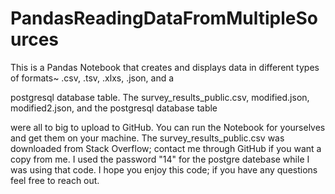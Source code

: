 # PandasReadingDataFromMultipleSources

This is a Pandas Notebook that creates and displays data in different types of formats~ .csv, .tsv, .xlxs, .json, and a 

postgresql database table.  The survey_results_public.csv, modified.json, modified2.json, and the postgresql database table 


were all to big to upload to GitHub. You can run the Notebook for yourselves and get them on your machine. The survey_results_public.csv was downloaded from Stack Overflow; contact me through GitHub if you want a copy from me.  I used the password "14" for the postgre datebase while I was using that code.  I hope you enjoy this code; if you have any questions feel free to reach out.
